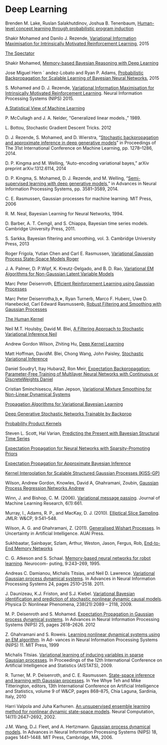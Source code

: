 # Deep Learning

Brenden M. Lake, Ruslan Salakhutdinov, Joshua B. Tenenbaum,
[Human-level concept learning
through probabilistic
program induction](http://web.mit.edu/cocosci/Papers/Science-2015-Lake-1332-8.pdf)

Shakir Mohamed and Danilo J. Rezende,
[Variational Information Maximisation for
Intrinsically Motivated Reinforcement Learning](http://arxiv.org/pdf/1509.08731v1.pdf), 2015

[The Spectator](http://blog.shakirm.com/)

Shakir Mohamed,
[Memory-based
Bayesian Reasoning
with Deep Learning](http://blog.shakirm.com/wp-content/uploads/2015/11/CSML_BayesDeep.pdf)

Jose Miguel Hern ´ andez-Lobato and Ryan P. Adams,
[Probabilistic Backpropagation for Scalable
Learning of Bayesian Neural Networks](http://arxiv.org/pdf/1502.05336v2.pdf), 2015

S. Mohamed and D. J. Rezende, [Variational Information Maximisation for Intrinsically Motivated Reinforcement Learning](http://arxiv.org/abs/1509.08731). Neural Information Processing Systems (NIPS) 2015.

[A Statistical View of Machine Learning](http://blog.shakirm.com/wp-content/uploads/2015/07/SVDL.pdf)

P. McCullagh and J. A. Nelder, “Generalized linear models.,”
1989.

L. Bottou, Stochastic Gradient Descent Tricks. 2012

D. J. Rezende, S. Mohamed, and D. Wierstra, “[Stochastic backpropagation
and approximate inference in deep generative models](http://arxiv.org/pdf/1401.4082.pdf)”
in Proceedings of The 31st International Conference on Machine
Learning, pp. 1278–1286, 2014.

D. P. Kingma and M. Welling, “Auto-encoding variational bayes,”
arXiv preprint arXiv:1312.6114, 2014

D. P. Kingma, S. Mohamed, D. J. Rezende, and M. Welling,
“[Semi-supervised learning with deep generative models](http://arxiv.org/abs/1406.5298),” in Advances
in Neural Information Processing Systems, pp. 3581–3589,
2014.

C. E. Rasmussen, Gaussian processes for machine learning. MIT
Press, 2006

R. M. Neal, Bayesian Learning for Neural Networks, 1994.

D. Barber, A. T. Cemgil, and S. Chiappa, Bayesian time series models.
Cambridge University Press, 2011.

S. Sarkka, Bayesian filtering and smoothing, vol. 3. Cambridge University
Press, 2013

Roger Frigola, Yutian Chen and Carl E. Rasmussen,
[Variational Gaussian Process State-Space Models
Roger]()

J. A. Palmer, D. P.Wipf, K. Kreutz-Delgado, and B. D. Rao,
[Variational EM Algorithms for Non-Gaussian Latent Variable Models]()

Marc Peter Deisenroth,
[Efficient Reinforcement Learning using Gaussian Processes]()

Marc Peter Deisenrotha,b,∗, Ryan Turnerb, Marco F. Huberc, Uwe D. Hanebeckd, Carl Edward Rasmussenb,
[Robust Filtering and Smoothing with Gaussian Processes]()

[The Human Kernel]()

Neil M.T. Houlsby, David M. Blei,
[A Filtering Approach to Stochastic Variational Inference
Neil]()

Andrew Gordon Wilson, Zhiting Hu,
[Deep Kernel Learning]()

Matt Hoffman, DavidM. Blei, Chong Wang, John Paisley,
[Stochastic Variational Inference]()

Daniel Soudry1, Itay Hubara2, Ron Meir,
[Expectation Backpropagation: Parameter-Free Training of Multilayer Neural Networks with Continuous or DiscreteWeights
Daniel]()

Cristian Sminchisescu, Allan Jepson,
[Variational Mixture Smoothing for Non-Linear Dynamical Systems]()

[Propagation Algorithms for Variational Bayesian Learning]()

[Deep Generative Stochastic Networks Trainable by Backprop]()

[Probability Product Kernels]()

Steven L. Scott, Hal Varian,
[Predicting the Present with Bayesian Structural Time Series]()

[Expectation Propagation for Neural Networks with Sparsity-Promoting Priors]()

[Expectation Propagation for Approximate Bayesian Inference]()

[Kernel Interpolation for Scalable Structured Gaussian Processes (KISS-GP)]()

Wilson, Andrew Gordon,
Knowles, David A,
Ghahramani, Zoubin,
[Gaussian Process Regression Networks
Andrew]()

Winn, J. and Bishop, C. M. (2006). [Variational message passing](http://www.cs.princeton.edu/courses/archive/spring06/cos598C/papers/WinnBishop2005.pdf). Journal of Machine Learning Research,
6(1):661.

Murray, I., Adams, R. P., and MacKay, D. J. (2010). [Elliptical Slice Sampling](). JMLR: W&CP, 9:541–548.

Wilson, A. G. and Ghahramani, Z. (2011). [Generalised Wishart Processes](). In Uncertainty in Artificial
Intelligence. AUAI Press.

Sukhbaatar, Sainbayar,
Szlam, Arthur,
Weston, Jason,
Fergus, Rob,
[End-to-End Memory Networks]()

C. G. Atkeson and S. Schaal. [Memory-based neural networks for robot learning](). Neurocom- puting, 9:243–269, 1995.

Andreas C. Damianou, Michalis Titsias, and Neil D. Lawrence. [Variational Gaussian process dynamical systems](). In Advances in Neural Information Processing Systems 24, pages 2510–2518. 2011.

J. Daunizeau, K.J. Friston, and S.J. Kiebel. [Variational Bayesian identification and prediction of stochastic nonlinear dynamic causal models](). Physica D: Nonlinear Phenomena, 238(21):2089 – 2118, 2009.

M. P. Deisenroth and S. Mohamed. [Expectation Propagation in Gaussian process dynamical systems](). In Advances in Neural Information Processing Systems (NIPS) 25, pages 2618–2626. 2012

Z. Ghahramani and S. Roweis. [Learning nonlinear dynamical systems using an EM algorithm](). In Ad- vances in Neural Information Processing Systems (NIPS) 11. MIT Press, 1999

Michalis Titsias. [Variational learning of inducing variables in sparse Gaussian processes](). In Proceedings of the 12th International Conference on Artificial Intelligence and Statistics (AISTATS), 2009.

R. Turner, M. P. Deisenroth, and C. E. Rasmussen. [State-space inference and learning with Gaussian processes](). In Yee Whye Teh and Mike Titterington, editors, 13th International Conference on Artificial Intelligence and Statistics, volume 9 of W&CP, pages 868–875, Chia Laguna, Sardinia, Italy, 2010

Harri Valpola and Juha Karhunen. [An unsupervised ensemble learning method for nonlinear dynamic state-space models](). Neural Computation, 14(11):2647–2692, 2002.

J.M. Wang, D.J. Fleet, and A. Hertzmann. [Gaussian process dynamical models](). In Advances in Neural Information Processing Systems (NIPS) 18, pages 1441–1448. MIT Press, Cambridge, MA, 2006.